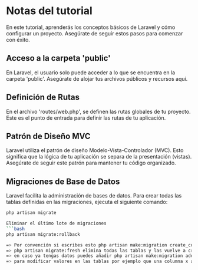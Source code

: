 # Notas del tutorial 

En este tutorial, aprenderás los conceptos básicos de Laravel y cómo configurar un proyecto. Asegúrate de seguir estos pasos para comenzar con éxito.

## Acceso a la carpeta 'public'
En Laravel, el usuario solo puede acceder a lo que se encuentra en la carpeta 'public'. Asegúrate de alojar tus archivos públicos y recursos aquí.

## Definición de Rutas

En el archivo 'routes/web.php', se definen las rutas globales de tu proyecto. Este es el punto de entrada para definir las rutas de tu aplicación.

## Patrón de Diseño MVC

Laravel utiliza el patrón de diseño Modelo-Vista-Controlador (MVC). Esto significa que la lógica de tu aplicación se separa de la presentación (vistas). Asegúrate de seguir este patrón para mantener tu código organizado.

## Migraciones de Base de Datos
Laravel facilita la administración de bases de datos. Para crear todas las tablas definidas en las migraciones, ejecuta el siguiente comando:

```bash
php artisan migrate

Eliminar el último lote de migraciones
```bash
php artisan migrate:rollback

=> Por convención si escribes esto php artisan make:migration create_cursos_table te crea el archivo ya con el Schema y con el down además de tener el nombre de la tabla
=> php artisan migrate:fresh elimina todas las tablas y las vuelve a crear, mucho cuidado porque ELIMINA TODO,  si no hay datos puede servir para añadir una columna  
=> en caso ya tengas datos puedes añadir php artisan make:migration add_$columna_to_$tabla_table y se crea un nuevo archivo donde puedes añadir la columna, importante, recuerda añadir que sea nullable
=> para modificar valores en las tablas por ejemplo que una columna x acepte solo 50 valores en vez de 255 primero debemos de poner composer require doctrine/dbal y luego seguir las instrucciones de la página oficila de larabel para eso 